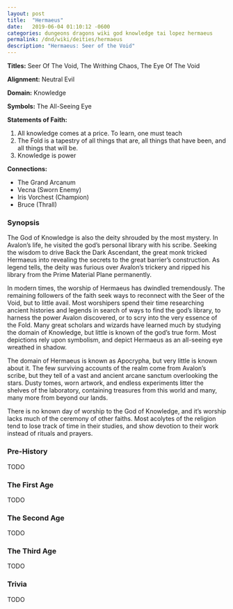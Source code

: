 ```yaml
---
layout: post
title:  "Hermaeus"
date:   2019-06-04 01:10:12 -0600
categories: dungeons dragons wiki god knowledge tai lopez hermaeus
permalink: /dnd/wiki/deities/hermaeus
description: "Hermaeus: Seer of the Void"
---
```


**Titles:** Seer Of The Void, The Writhing Chaos, The Eye Of The Void

**Alignment:** Neutral Evil

**Domain:** Knowledge

**Symbols:** The All-Seeing Eye

**Statements of Faith:**
1.  All knowledge comes at a price. To learn, one must teach
2.  The Fold is a tapestry of all things that are, all things that have been, and all things that will be.
3.  Knowledge is power

**Connections:**
* The Grand Arcanum
* Vecna (Sworn Enemy)
* Iris Vorchest (Champion)
* Bruce (Thrall)

### Synopsis

The God of Knowledge is also the deity shrouded by the most mystery.
In Avalon’s life, he visited the god’s personal library with his scribe.
Seeking the wisdom to drive Back the Dark Ascendant, the great monk tricked Hermaeus into revealing the secrets to the great barrier’s construction.
As legend tells, the deity was furious over Avalon’s trickery and ripped his library from the Prime Material Plane permanently.

In modern times, the worship of Hermaeus has dwindled tremendously.
The remaining followers of the faith seek ways to reconnect with the Seer of the Void, but to little avail.
Most worshipers spend their time researching ancient histories and legends in search of ways to find the god’s library, to harness the power Avalon discovered, or to scry into the very essence of the Fold.
Many great scholars and wizards have learned much by studying the domain of Knowledge, but little is known of the god’s true form.
Most depictions rely upon symbolism, and depict Hermaeus as an all-seeing eye wreathed in shadow.

The domain of Hermaeus is known as Apocrypha, but very little is known about it.
The few surviving accounts of the realm come from Avalon’s scribe, but they tell of a vast and ancient arcane sanctum overlooking the stars.
Dusty tomes, worn artwork, and endless experiments litter the shelves of the laboratory, containing treasures from this world and many, many more from beyond our lands.

There is no known day of worship to the God of Knowledge, and it’s worship lacks much of the ceremony of other faiths.
Most acolytes of the religion tend to lose track of time in their studies, and show devotion to their work instead of rituals and prayers.

### Pre-History

TODO

### The First Age

TODO

### The Second Age

TODO

### The Third Age

TODO

### Trivia

TODO
